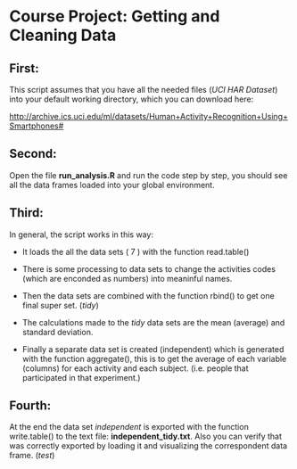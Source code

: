 Course Project: Getting and Cleaning Data
==========================

First:
--------------
This script assumes that you have all the needed files (*UCI HAR Dataset*) into your default working directory, which you can download here: 

http://archive.ics.uci.edu/ml/datasets/Human+Activity+Recognition+Using+Smartphones#

Second:
--------------
Open the file **run_analysis.R** and run the code step by step, you should see all the data frames loaded into your global environment.

Third:
--------------
In general, the script works in this way:

- It loads the all the data sets ( 7 ) with the function read.table()

- There is some processing to data sets to change the activities codes (which are enconded as numbers) into meaninful names.

- Then the data sets are combined with the function rbind() to get one final super set. (*tidy*)

- The calculations made to the *tidy* data sets are the mean (average) and standard deviation.

- Finally a separate data set is created (independent) which is generated with the function aggregate(), this is to get  the average of each variable (columns) for each activity and each subject. (i.e. people that participated in that experiment.)


Fourth:
--------------
At the end the data set *independent* is exported with the function write.table() to the text file:  **independent_tidy.txt**.  Also you can verify that was correctly exported by loading it and visualizing the correspondent data frame. (*test*)
